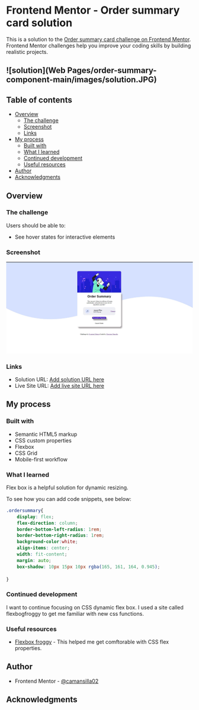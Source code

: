 # Frontend Mentor - Order summary card solution

This is a solution to the [Order summary card challenge on Frontend Mentor](https://www.frontendmentor.io/challenges/order-summary-component-QlPmajDUj). Frontend Mentor challenges help you improve your coding skills by building realistic projects. 

## ![solution](Web Pages/order-summary-component-main/images/solution.JPG)

## Table of contents

- [Overview](#overview)
  - [The challenge](#the-challenge)
  - [Screenshot](#screenshot)
  - [Links](#links)
- [My process](#my-process)
  - [Built with](#built-with)
  - [What I learned](#what-i-learned)
  - [Continued development](#continued-development)
  - [Useful resources](#useful-resources)
- [Author](#author)
- [Acknowledgments](#acknowledgments)

## Overview

### The challenge

Users should be able to:

- See hover states for interactive elements

### Screenshot

![](./images/solution.jpg)


### Links

- Solution URL: [Add solution URL here](https://your-solution-url.com)
- Live Site URL: [Add live site URL here](https://your-live-site-url.com)

## My process

### Built with

- Semantic HTML5 markup
- CSS custom properties
- Flexbox
- CSS Grid
- Mobile-first workflow

### What I learned

Flex box is a helpful solution for dynamic resizing.

To see how you can add code snippets, see below:


```css
.ordersummary{
    display: flex;
    flex-direction: column;
    border-bottom-left-radius: 1rem;
    border-bottom-right-radius: 1rem;
    background-color:white;
    align-items: center;
    width: fit-content;
    margin: auto;
    box-shadow: 10px 15px 10px rgba(165, 161, 164, 0.945);

} 
```


### Continued development

I want to continue focusing on CSS dynamic flex box. I used a site called flexbogfroggy to get me familiar with new css functions.


### Useful resources

- [Flexbox froggy](https://www.flexboxfroggy.com) - This helped me get comftorable with CSS flex properties.


## Author

- Frontend Mentor - [@camansilla02](https://www.frontendmentor.io/profile/camansilla02)


## Acknowledgments
